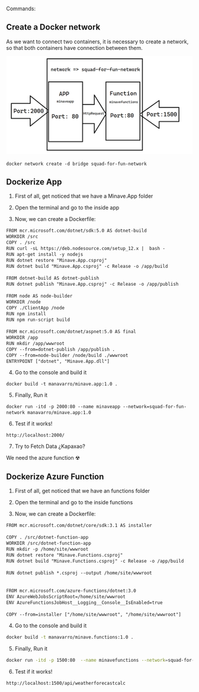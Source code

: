 ﻿Commands:

## Create a Docker network

As we want to connect two containers, it is necessary to create a network, so that both containers have connection between them.

![alt text](https://raw.githubusercontent.com/miguelillo/Minave/Squad-For-Fun-Resolve/Docker%20network.png)

```
docker network create -d bridge squad-for-fun-network
```


## Dockerize App

1. First of all, get noticed that we have a Minave.App folder

2. Open the terminal and go to the inside app

3. Now, we can create a Dockerfile:

```
FROM mcr.microsoft.com/dotnet/sdk:5.0 AS dotnet-build
WORKDIR /src
COPY . /src
RUN curl -sL https://deb.nodesource.com/setup_12.x |  bash -
RUN apt-get install -y nodejs
RUN dotnet restore "Minave.App.csproj"
RUN dotnet build "Minave.App.csproj" -c Release -o /app/build

FROM dotnet-build AS dotnet-publish
RUN dotnet publish "Minave.App.csproj" -c Release -o /app/publish

FROM node AS node-builder
WORKDIR /node
COPY ./ClientApp /node
RUN npm install
RUN npm run-script build

FROM mcr.microsoft.com/dotnet/aspnet:5.0 AS final
WORKDIR /app
RUN mkdir /app/wwwroot
COPY --from=dotnet-publish /app/publish .
COPY --from=node-builder /node/build ./wwwroot
ENTRYPOINT ["dotnet", "Minave.App.dll"]

```

4. Go to the console and build it
```
docker build -t manavarro/minave.app:1.0 .
```

5. Finally, Run it
```
docker run -itd -p 2000:80 --name minaveapp --network=squad-for-fun-network manavarro/minave.app:1.0
```

6. Test if it works!

```
http://localhost:2000/
```

7. Try to Fetch Data ¿Kapaxao?

We need the azure function ☢

## Dockerize Azure Function

1. First of all, get noticed that we have an functions folder

2. Open the terminal and go to the inside functions

3. Now, we can create a Dockerfile:

```
FROM mcr.microsoft.com/dotnet/core/sdk:3.1 AS installer

COPY . /src/dotnet-function-app
WORKDIR /src/dotnet-function-app
RUN mkdir -p /home/site/wwwroot
RUN dotnet restore "Minave.Functions.csproj"
RUN dotnet build "Minave.Functions.csproj" -c Release -o /app/build

RUN dotnet publish *.csproj --output /home/site/wwwroot


FROM mcr.microsoft.com/azure-functions/dotnet:3.0
ENV AzureWebJobsScriptRoot=/home/site/wwwroot
ENV AzureFunctionsJobHost__Logging__Console__IsEnabled=true

COPY --from=installer ["/home/site/wwwroot", "/home/site/wwwroot"]
```


4. Go to the console and build it
```sh
docker build -t manavarro/minave.functions:1.0 .
```

5. Finally, Run it
```sh
docker run -itd -p 1500:80  --name minavefunctions --network=squad-for-fun-network manavarro/minave.functions:1.0
```
6. Test if it works!

```sh
http://localhost:1500/api/weatherforecastcalc
```